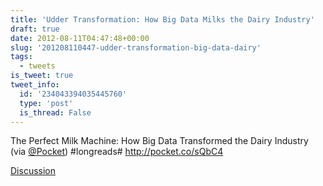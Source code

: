 ```yaml
---
title: 'Udder Transformation: How Big Data Milks the Dairy Industry'
draft: true
date: 2012-08-11T04:47:48+00:00
slug: '201208110447-udder-transformation-big-data-dairy'
tags:
  - tweets
is_tweet: true
tweet_info:
  id: '234043394035445760'
  type: 'post'
  is_thread: False
---
```




The Perfect Milk Machine: How Big Data Transformed the Dairy Industry (via [@Pocket](https://x.com/Pocket)) #longreads# <http://pocket.co/sQbC4>

[Discussion](https://x.com/sytelus/status/234043394035445760)
